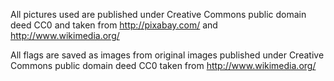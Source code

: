 All pictures used are published under Creative Commons public domain deed CC0 and taken from http://pixabay.com/ and http://www.wikimedia.org/

All flags are saved as images from original images published under Creative Commons public domain deed CC0 taken from http://www.wikimedia.org/
